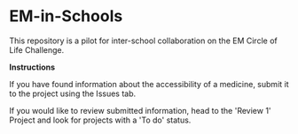 # EM-in-Schools

This repository is a pilot for inter-school collaboration on the EM Circle of Life Challenge.

**Instructions**

If you have found information about the accessibility of a medicine, submit it to the project using the Issues tab.

If you would like to review submitted information, head to the 'Review 1' Project and look for projects with a 'To do' status.
